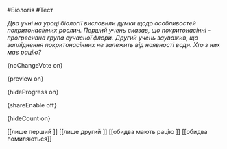 #Біологія #Тест

*Два учні на уроці біології висловили думки щодо особливостей покритонасінних рослин. Перший учень сказав, що покритонасінні - прогресивна група сучасної флори. Другий учень зауважив, що запліднення покритонасінних не залежить від наявності води. Хто з них має рацію?*

{noChangeVote on}

{preview on}

{hideProgress on}

{shareEnable off}

{hideCount on}

[[лише перший ]]
[[лише другий ]]
[[обидва мають рацію ]]
[[обидва помиляються]]
